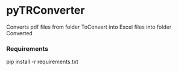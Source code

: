 # pyTRConverter
Converts pdf files from folder ToConvert into Excel files into folder Converted

### Requirements
pip install -r requirements.txt 